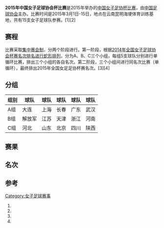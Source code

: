 **2015年中国女子足球协会杯比赛**是2015年举办的[中国女子足协杯比赛](https://zh.wikipedia.org/wiki/中国女子足协杯 "wikilink")，由[中国足球协会](../Page/中国足球协会.md "wikilink")主办。比赛时间是2015年3月1日-15日，地点在云南昆明海埂体育训练基地，共有15支女子足球队参赛。\[1\]\[2\]

## 赛程

比赛采取[集中赛会制](https://zh.wikipedia.org/wiki/集中赛会制 "wikilink")，分两个阶段进行。第一阶段，根据[2014年全国女子足球协会杯赛名次排名进行蛇形排列](https://zh.wikipedia.org/wiki/2014年全国女子足球协会杯赛 "wikilink")，分为A、B、C三个小组，每组5支球队分别进行单循环比赛，排出三个小组的各自名次。第二阶段，三个小组间进行同名次比赛（单循环），最终排出2015年全国女足足协杯赛名次。\[3\]\[4\]

## 分组

| 组别 | 球队  | 球队 | 球队 | 球队 | 球队 |
| -- | --- | -- | -- | -- | -- |
| A组 | 大连  | 上海 | 长春 | 广东 | 武汉 |
| B组 | 解放军 | 江苏 | 天津 | 浙江 | 河南 |
| C组 | 河北  | 山东 | 北京 | 四川 | 陕西 |

## 赛果

## 名次

## 参考

[Category:女子足球赛事](https://zh.wikipedia.org/wiki/Category:女子足球赛事 "wikilink")

1.

2.

3.
4.